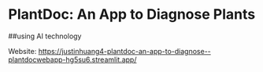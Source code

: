 # PlantDoc: An App to Diagnose Plants

##using AI technology

Website: https://justinhuang4-plantdoc-an-app-to-diagnose--plantdocwebapp-hg5su6.streamlit.app/
